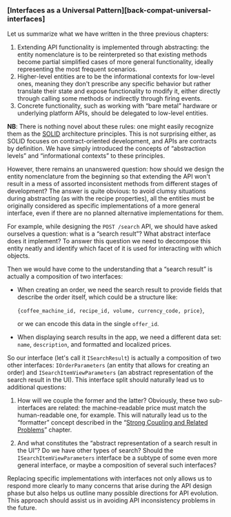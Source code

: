 ### [Interfaces as a Universal Pattern][back-compat-universal-interfaces]

Let us summarize what we have written in the three previous chapters:

  1. Extending API functionality is implemented through abstracting: the entity nomenclature is to be reinterpreted so that existing methods become partial simplified cases of more general functionality, ideally representing the most frequent scenarios.
  2. Higher-level entities are to be the informational contexts for low-level ones, meaning they don't prescribe any specific behavior but rather translate their state and expose functionality to modify it, either directly through calling some methods or indirectly through firing events.
  3. Concrete functionality, such as working with “bare metal” hardware or underlying platform APIs, should be delegated to low-level entities.

**NB**: There is nothing novel about these rules: one might easily recognize them as the [SOLID](https://en.wikipedia.org/wiki/SOLID) architecture principles. This is not surprising either, as SOLID focuses on contract-oriented development, and APIs are contracts by definition. We have simply introduced the concepts of “abstraction levels” and “informational contexts” to these principles.

However, there remains an unanswered question: how should we design the entity nomenclature from the beginning so that extending the API won't result in a mess of assorted inconsistent methods from different stages of development? The answer is quite obvious: to avoid clumsy situations during abstracting (as with the recipe properties), all the entities must be originally considered as specific implementations of a more general interface, even if there are no planned alternative implementations for them.

For example, while designing the `POST /search` API, we should have asked ourselves a question: what is a “search result”? What abstract interface does it implement? To answer this question we need to decompose this entity neatly and identify which facet of it is used for interacting with which objects.

Then we would have come to the understanding that a “search result” is actually a composition of two interfaces:
  * When creating an order, we need the search result to provide fields that describe the order itself, which could be a structure like:
      
       `{coffee_machine_id, recipe_id, volume, currency_code, price}`,

       or we can encode this data in the single `offer_id`.
  
  * When displaying search results in the app, we need a different data set: `name`, `description`, and formatted and localized prices.

So our interface (let's call it `ISearchResult`) is actually a composition of two other interfaces: `IOrderParameters` (an entity that allows for creating an order) and `ISearchItemViewParameters` (an abstract representation of the search result in the UI). This interface split should naturally lead us to additional questions:

  1. How will we couple the former and the latter? Obviously, these two sub-interfaces are related: the machine-readable price must match the human-readable one, for example. This will naturally lead us to the “formatter” concept described in the “[Strong Coupling and Related Problems](#back-compat-strong-coupling)” chapter.

  2. And what constitutes the “abstract representation of a search result in the UI”? Do we have other types of search? Should the `ISearchItemViewParameters` interface be a subtype of some even more general interface, or maybe a composition of several such interfaces?

Replacing specific implementations with interfaces not only allows us to respond more clearly to many concerns that arise during the API design phase but also helps us outline many possible directions for API evolution. This approach should assist us in avoiding API inconsistency problems in the future.